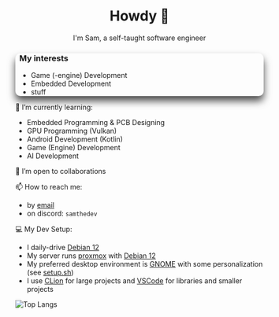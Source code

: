 <style>
    h1 {
        text-align: center;
    }

    #me {
        text-align: center;
    }

    .card {
        box-shadow: 0 10px 16px 0 rgba(0.5, 0, 0, 0.7);
        padding: 0px 8px;

        border-radius: 10px;
    }
</style>

<body>
<h1>Howdy 👋</h1>
<p id="me">I'm Sam, a self-taught software engineer</p>

<div class="card">
    <h3>My interests</h3>
    <ul>
        <li>Game (-engine) Development</li>
        <li>Embedded Development</li>
        <li>stuff</li>
    </ul> 
</div>

</body>

<!--
📝 Planned Projects:

🔭 Ongoing Projects
- [Artifex](https://github.com/samthedev32/Artifex) (2D Game Engine)
- [Rooms](https://github.com/samthedev32/Rooms) (Chat App)
- [RoboCup Junior 2024](https://github.com/hu-more-bot/RCJ2024) (attending yearly)
- and a lot more...

🏁 Finished Projects:
> TODO
-->

🌱 I’m currently learning:
- Embedded Programming & PCB Designing
- GPU Programming (Vulkan)
- Android Development (Kotlin)
- Game (Engine) Development
- AI Development

👯 I’m open to collaborations

📫 How to reach me:
- by [email](mailto:samthedev@toaster.hu)
- on discord: `samthedev`

💻 My Dev Setup:
- I daily-drive [Debian 12](https://www.debian.org)
- My server runs [proxmox](https://proxmox.com/en/) with [Debian 12](https://www.debian.org)
- My preferred desktop environment is [GNOME](https://www.gnome.org/) with some personalization (see [setup.sh](../setup.sh))
- I use [CLion](https://www.jetbrains.com/clion/) for large projects and [VSCode]([https://code.visualstudio.com/]) for libraries and smaller projects

![Top Langs](https://github-readme-stats.vercel.app/api/top-langs/?username=samthedev32&layout=compact)
